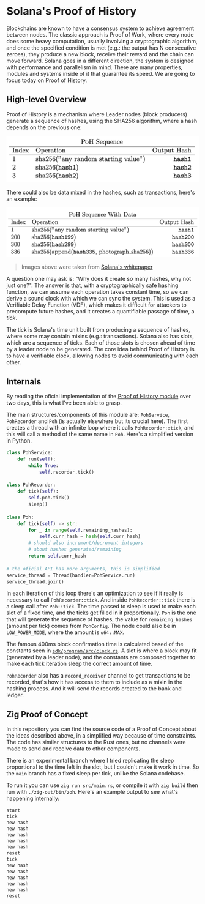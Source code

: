 # Solana's Proof of History

Blockchains are known to have a consensus system to achieve agreement between nodes.
The classic approach is Proof of Work, where every node does some heavy computation, usually
involving a cryptographic algorithm, and once the specified condition is met (e.g.: the output has N consecutive zeroes),
they produce a new block, receive their reward and the chain can move forward.
Solana goes in a different direction, the system is designed with performance and parallelism in mind.
There are many properties, modules and systems inside of it that guarantee its speed.
We are going to focus today on Proof of History.

## High-level Overview

Proof of History is a mechanism where Leader nodes (block producers) generate a sequence of hashes,
using the SHA256 algorithm, where a hash depends on the previous one:

![proof of history table of hashes depending on their previous value](./resources/poh.png)

There could also be data mixed in the hashes, such as transactions, here's an example:

![proof of history table but with data mixed in](./resources/poh_with_data.png)

> Images above were taken from [Solana's whitepaper](https://solana.com/solana-whitepaper.pdf)

A question one may ask is: "Why does it create so many hashes, why not just one?".
The answer is that, with a cryptographically safe hashing function, we can assume
each operation takes constant time, so we can derive a sound clock with which we
can sync the system. This is used as a Verifiable Delay Function (VDF), which makes
it difficult for attackers to precompute future hashes, and it creates a quantifiable
passage of time, a _tick_.

The tick is Solana's time unit built from producing a sequence of hashes, where some
may contain mixins (e.g.: transactions). Solana also has slots, which are a sequence of
ticks. Each of those slots is chosen ahead of time by a leader node to be generated.
The core idea behind Proof of History is to have a verifiable clock, allowing nodes to
avoid communicating with each other.

## Internals

By reading the oficial implementation of the [Proof of History module](https://github.com/solana-labs/solana/blob/d0b1f2c7c0ac90543ed6935f65b7cfc4673f74da/poh) over two days, this is what I've been
able to grasp.

The main structures/components of this module are: `PohService`, `PohRecorder` and `Poh` (is actually elsewhere
but its crucial here). The first creates a thread with an infinite loop where it calls `PohRecorder::tick`, and
this will call a method of the same name in `Poh`. Here's a simplified version in Python.

```python
class PohService:
    def run(self):
        while True:
            self.recorder.tick()

class PohRecorder:
    def tick(self):
        self.poh.tick()
        sleep()

class Poh:
    def tick(self) -> str:
        for _ in range(self.remaining_hashes):
            self.curr_hash = hash(self.curr_hash)
        # should also increment/decrement integers
        # about hashes generated/remaining
        return self.curr_hash

# the oficial API has more arguments, this is simplified
service_thread = Thread(handler=PohService.run)
service_thread.join()
```

In each iteration of this loop there's an optimization to see if it really is necessary to call `PohRecorder::tick`.
And inside `PohRecorder::tick` there is a sleep call after `Poh::tick`. The time passed to sleep is used to make each
slot of a fixed time, and the ticks get filled in it proportionally. `Poh` is the one that will generate the
sequence of hashes, the value for `remaining_hashes` (amount per tick) comes from `PohConfig`. The node could
also be in `LOW_POWER_MODE`, where the amount is `u64::MAX`.

The famous 400ms block confirmation time is calculated based of the constants seen in [`sdk/program/src/clock.rs`](https://github.com/solana-labs/solana/blob/d0b1f2c7c0ac90543ed6935f65b7cfc4673f74da/sdk/program/src/clock.rs).
A slot is where a block may fit (generated by a leader node), and the constants are composed together to make each
tick iteration sleep the correct amount of time.

`PohRecorder` also has a `record_receiver` channel to get transactions to be recorded, that's how it has access to them
to include as a mixin in the hashing process. And it will send the records created to the bank and ledger.

## Zig Proof of Concept

In this repository you can find the source code of a Proof of Concept about the ideas described above,
in a simplified way because of time constraints.
The code has similar structures to the Rust ones, but no channels were made to send and receive data
to other components.

There is an experimental branch where I tried replicating the sleep proportional to the time left in
the slot, but I couldn't make it work in time. So the `main` branch has a fixed sleep per tick, unlike
the Solana codebase.

To run it you can use `zig run src/main.rs`, or compile it with `zig build` then run with `./zig-out/bin/zoh`.
Here's an example output to see what's happening internally:

```
start
tick
new hash
new hash
new hash
new hash
new hash
reset
tick
new hash
new hash
new hash
new hash
new hash
reset
```

